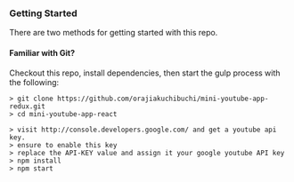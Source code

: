 ### Getting Started

There are two methods for getting started with this repo.

#### Familiar with Git?
Checkout this repo, install dependencies, then start the gulp process with the following:

```
> git clone https://github.com/orajiakuchibuchi/mini-youtube-app-redux.git
> cd mini-youtube-app-react

> visit http://console.developers.google.com/ and get a youtube api key.
> ensure to enable this key
> replace the API-KEY value and assign it your google youtube API key
> npm install
> npm start
```
